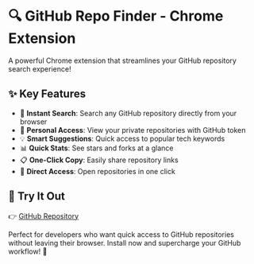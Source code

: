 # 🔍 GitHub Repo Finder - Chrome Extension

A powerful Chrome extension that streamlines your GitHub repository search experience! 

## ✨ Key Features
- 🚀 **Instant Search**: Search any GitHub repository directly from your browser
- 🔐 **Personal Access**: View your private repositories with GitHub token
- 💡 **Smart Suggestions**: Quick access to popular tech keywords
- 📊 **Quick Stats**: See stars and forks at a glance
- 📋 **One-Click Copy**: Easily share repository links
- 🎯 **Direct Access**: Open repositories in one click

## 🔗 Try It Out
👉 [GitHub Repository](https://github.com/rabbiislamrony/github-repo-finder)

Perfect for developers who want quick access to GitHub repositories without leaving their browser. Install now and supercharge your GitHub workflow! 🚀 